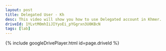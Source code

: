 ```yaml
---
layout: post
title: Delegated User - Kh
desc: This video will show you how to use Delegated account in Khmer.
driveId: 1YLvtM0mhIiJIYyoEi_pYGgrxn3U0KBcN
tags: [lab]
---
```


{% include googleDrivePlayer.html id=page.driveId %}

